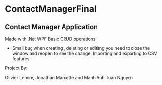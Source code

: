 # ContactManagerFinal

## Contact Manager Application

Made with .Net WPF
Basic CRUD operations
  * Small bug when creating , deleting or edititng you need to close the window and reopen to see the change.
Importing and exporting to CSV features


Project By:

Olivier Lemire, Jonathan Marcotte and Manh Anh Tuan Nguyen
